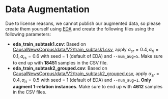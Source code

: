 # Data Augmentation

Due to license reasons, we cannot publish our augmented data, so please create them yourself using [EDA](https://github.com/jasonwei20/eda_nlp) and create the following files using the following parameters:

* __eda_train_subtask1.csv__: Based on [CausalNewsCorpus/data/V2/train_subtask1.csv](../CausalNewsCorpus/data/V2/train_subtask1.csv), apply $\alpha_{sr} = 0.4, \alpha_{ri} = 0.1, \alpha_{rs}=0.6$ with seed = 1 (default of EDA) and `--num_aug=5`. Make sure to end up with __18451__ samples in the CSV file.
* __eda_train_subtask2_grouped.csv__: Based on [CausalNewsCorpus/data/V2/train_subtask2_grouped.csv](../CausalNewsCorpus/data/V2/train_subtask2_grouped.csv), apply $\alpha_{sr} = 0.4, \alpha_{ri} = 0.5$ with seed = 1 (default of EDA) and `--num_aug=1`. __Only augment 1-relation instances__. Make sure to end up with __4612__ samples in the CSV files.

